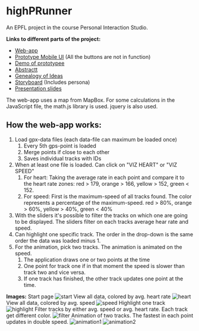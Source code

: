 # highPRunner
An EPFL project in the course Personal Interaction Studio.

**Links to different parts of the project:**
- [Web-app](http://cecilialagerwall.se/highprunner/)
- [Prototype Mobile UI](http://cecilialagerwall.se/highprunner/prototype) (All the buttons are not in function)
- [Demo of prototypee](http://cecilialagerwall.se/highprunner/demo/)
- [Abstractt](http://cecilialagerwall.se/highprunner/abstract.pdf)
- [Genealogy of Ideas](http://cecilialagerwall.se/highprunner/genealogy/)
- [Storyboard](http://cecilialagerwall.se/highprunner/storyboard/) (Includes persona)
- [Presentation slides](http://slides.com/luvan1/highprunner/fullscreen)

The web-app uses a map from MapBox. For some calculations in the JavaScript file, the math.js library is used. jquery is also used.

How the web-app works:
--------------
1. Load gpx-data files (each data-file can maximum be loaded once)
	1. Every 5th gps-point is loaded
	2. Merge points if close to each other
	3. Saves individual tracks with IDs
2. When at least one file is loaded. Can click on "VIZ HEART" or "VIZ SPEED"
	1. For heart: Taking the average rate in each point and compare it to the heart rate zones: red > 179, orange > 166, yellow > 152, green < 152.
	2. For speed: First is the maximum-speed of all tracks found. The color represents a percentage of the maximum-speed. red > 80%, orange > 60%, yellow > 40%, green < 40%
3. With the sliders it's possible to filter the tracks on which one are going to be displayed. The sliders filter on each tracks average hear rate and speed.
4. Can highlight one specific track. The order in the drop-down is the same order the data was loaded minus 1.
5. For the animation, pick two tracks. The animation is animated on the speed.
	1. The application draws one or two points at the time
	2. One point for track one if in that moment the speed is slower than track two and vice versa.
	3. If one track has finished, the other track updates one point at the time.

**Images:**
Start page
![start](http://cecilialagerwall.se/highprunner/img/start.png)
View all data, colored by avg. heart rate
![heart](http://cecilialagerwall.se/highprunner/img/heart.png)
View all data, colored by avg. speed
![speed](http://cecilialagerwall.se/highprunner/img/speed.png)
Highlight one track
![highlight](http://cecilialagerwall.se/highprunner/img/select.png)
Filter tracks by either avg. speed or avg. heart rate. Each track get different color.
![filter](http://cecilialagerwall.se/highprunner/img/filter.png)
Animation of two tracks. The fastest in each point updates in double speed.
![animation1](http://cecilialagerwall.se/highprunner/img/animation1.png)
![animation2](http://cecilialagerwall.se/highprunner/img/animation.png)